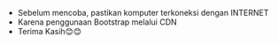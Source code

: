 - Sebelum mencoba, pastikan komputer terkoneksi dengan INTERNET
- Karena penggunaan Bootstrap melalui CDN
- Terima Kasih😊😊
